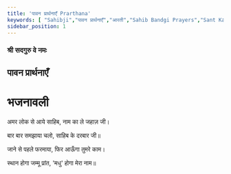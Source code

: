 ```yaml
---
title: 'पावन प्रार्थनाएँ Prarthana'
keywords: [ "Sahibji","पावन प्रार्थनाएँ","आरती","Sahib Bandgi Prayers","Sant Kabir Prayers" ]
sidebar_position: 1
---
```


### श्री सदगुरु वे नमः

## पावन प्रार्थनाएँ

# भजनावली

अमर लोक से आये साहिब, नाम का ले जहाज़ जी।

बार बार समझाया चलो, साहिब के दरबार जी॥

जाने से पहले फरमाया, फिर आऊँगा तुमरे काम।

स्थान होगा जम्मू प्रांत, 'मधु' होगा मेरा नाम॥